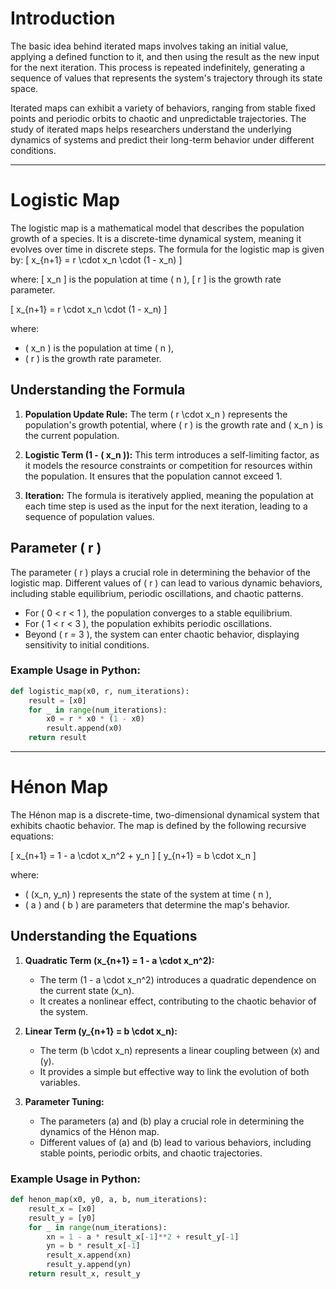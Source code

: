 # Introduction

The basic idea behind iterated maps involves taking an initial value, applying a defined function to it, and then using the result as the new input for the next iteration. This process is repeated indefinitely, generating a sequence of values that represents the system's trajectory through its state space.

Iterated maps can exhibit a variety of behaviors, ranging from stable fixed points and periodic orbits to chaotic and unpredictable trajectories. The study of iterated maps helps researchers understand the underlying dynamics of systems and predict their long-term behavior under different conditions.

______________________________________________________________________________________________________________________________________________

# Logistic Map

The logistic map is a mathematical model that describes the population growth of a species. It is a discrete-time dynamical system, meaning it evolves over time in discrete steps. The formula for the logistic map is given by:
\[
x_{n+1} = r \cdot x_n \cdot (1 - x_n)
\]

where:
\[ x_n \] is the population at time \( n \),
\[ r \] is the growth rate parameter.

\[ x_{n+1} = r \cdot x_n \cdot (1 - x_n) \]

where:
- \( x_n \) is the population at time \( n \),
- \( r \) is the growth rate parameter.

## Understanding the Formula

1. **Population Update Rule:** The term \( r \cdot x_n \) represents the population's growth potential, where \( r \) is the growth rate and \( x_n \) is the current population.

2. **Logistic Term (1 - \( x_n \)):** This term introduces a self-limiting factor, as it models the resource constraints or competition for resources within the population. It ensures that the population cannot exceed 1.

3. **Iteration:** The formula is iteratively applied, meaning the population at each time step is used as the input for the next iteration, leading to a sequence of population values.

## Parameter \( r \)

The parameter \( r \) plays a crucial role in determining the behavior of the logistic map. Different values of \( r \) can lead to various dynamic behaviors, including stable equilibrium, periodic oscillations, and chaotic patterns.

- For \( 0 < r < 1 \), the population converges to a stable equilibrium.
- For \( 1 < r < 3 \), the population exhibits periodic oscillations.
- Beyond \( r = 3 \), the system can enter chaotic behavior, displaying sensitivity to initial conditions.


### Example Usage in Python:

```python
def logistic_map(x0, r, num_iterations):
    result = [x0]
    for _ in range(num_iterations):
        x0 = r * x0 * (1 - x0)
        result.append(x0)
    return result
```


_______________________________________________________________________________________________________________________________________________________

# Hénon Map



The Hénon map is a discrete-time, two-dimensional dynamical system that exhibits chaotic behavior. The map is defined by the following recursive equations:

\[ x_{n+1} = 1 - a \cdot x_n^2 + y_n \]
\[ y_{n+1} = b \cdot x_n \]

where:
- \( (x_n, y_n) \) represents the state of the system at time \( n \),
- \( a \) and \( b \) are parameters that determine the map's behavior.

## Understanding the Equations

1. **Quadratic Term \(x_{n+1} = 1 - a \cdot x_n^2\):**
   - The term \(1 - a \cdot x_n^2\) introduces a quadratic dependence on the current state \(x_n\).
   - It creates a nonlinear effect, contributing to the chaotic behavior of the system.

2. **Linear Term \(y_{n+1} = b \cdot x_n\):**
   - The term \(b \cdot x_n\) represents a linear coupling between \(x\) and \(y\).
   - It provides a simple but effective way to link the evolution of both variables.

3. **Parameter Tuning:**
   - The parameters \(a\) and \(b\) play a crucial role in determining the dynamics of the Hénon map.
   - Different values of \(a\) and \(b\) lead to various behaviors, including stable points, periodic orbits, and chaotic trajectories.



### Example Usage in Python:

```python
def henon_map(x0, y0, a, b, num_iterations):
    result_x = [x0]
    result_y = [y0]
    for _ in range(num_iterations):
        xn = 1 - a * result_x[-1]**2 + result_y[-1]
        yn = b * result_x[-1]
        result_x.append(xn)
        result_y.append(yn)
    return result_x, result_y
```


